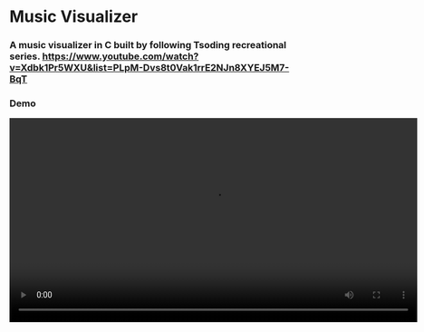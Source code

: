 # Music Visualizer 

### A music visualizer in C built by following Tsoding recreational series. https://www.youtube.com/watch?v=Xdbk1Pr5WXU&list=PLpM-Dvs8t0Vak1rrE2NJn8XYEJ5M7-BqT

### Demo

<video width="720" controls>
  <source src="Video.mp4" type="video/mp4">
  Your browser does not support the video tag.
  <a href="Video.mp4">Download the video</a>.
</video>